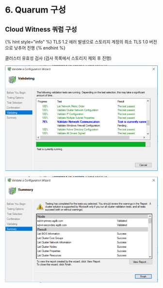 # 6. Quarum 구성

## Cloud Witness 쿼럼 구성 

{% hint style="info" %}
 TLS 1.2 에러 발생으로 스토리지 계정의 최소 TLS 1.0 버전으로 낮추어 진행 
{% endhint %}

클러스터 유효성 검사 \(검사 목록에서 스토리지 제외 후 진행\)

![](../../../.gitbook/assets/vm_setting9.png)

![](../../../.gitbook/assets/vm_setting10.png)





